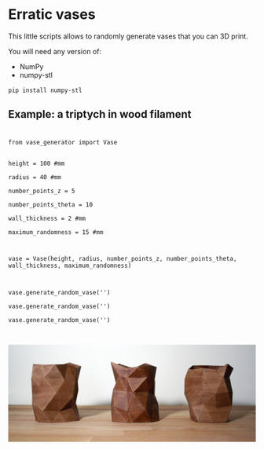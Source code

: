 # Erratic vases

This little scripts allows to randomly generate vases that you can 3D print.

You will need any version of:
- NumPy
- numpy-stl

``` 
pip install numpy-stl
```

## Example: a triptych in wood filament

<code>
from vase_generator import Vase

height = 100 #mm  
radius =  40 #mm  
number_points_z = 5  
number_points_theta = 10  
wall_thickness = 2 #mm  
maximum_randomness = 15 #mm  

vase = Vase(height, radius, number_points_z, number_points_theta, wall_thickness, maximum_randomness)  

vase.generate_random_vase('')  
vase.generate_random_vase('')  
vase.generate_random_vase('')  

</code>


<p align = "center">
<img src="picture.jpg">
</p>